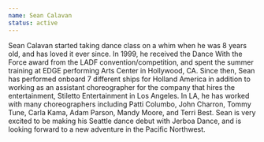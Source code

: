 ```yaml
---
name: Sean Calavan
status: active
---
```

Sean Calavan started taking dance class on a whim when he was 8 years old, and has loved it ever since. In 1999, he received the Dance With the Force award from the LADF convention/competition, and spent the summer training at EDGE performing Arts Center in Hollywood, CA. Since then, Sean has performed onboard 7 different ships for Holland America in addition to working as an assistant choreographer for the company that hires the entertainment, Stiletto Entertainment in Los Angeles. In LA, he has worked with many choreographers including Patti Columbo, John Charron, Tommy Tune, Carla Kama, Adam Parson, Mandy Moore, and Terri Best. Sean is very excited to be making his Seattle dance debut with Jerboa Dance, and is looking forward to a new adventure in the Pacific Northwest.